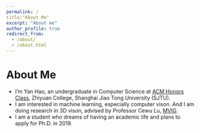 ```yaml
---
permalink: /
title:"About Me"
excerpt: "About me"
author_profile: true
redirect_from: 
  - /about/
  - /about.html
---
```


# About Me
- I’m Yan Hao, an undergraduate in Computer Science at [ACM Honors Class](https://acm.sjtu.edu.cn/home), Zhiyuan College, Shanghai Jiao Tong University (SJTU).
- I am interested in machine learning, especially computer vison. And I am doing research in 3D vison, advised by Professor Cewu Lu, [MVIG](https://www.mvig.org).
- I am a student who dreams of having an academic life and plans to apply for Ph.D. in 2019.


